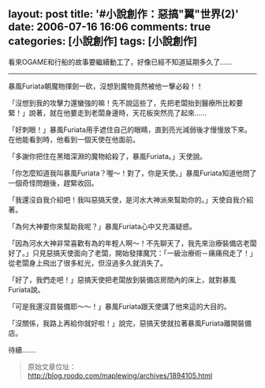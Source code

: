 layout: post
title: '#小說創作：惡搞"翼"世界(2)'
date: 2006-07-16 16:06
comments: true
categories: [小說創作]
tags: [小說創作]
---
看來OGAME和行船的故事要繼續動工了，好像已經不知道延期多久了......
- - -
暴風Furiata朝魔物揮劍一砍，沒想到魔物竟然被他一擊必殺！！

「沒想到我的攻擊力還蠻強的嘛！先不說這些了，先把老闆抬到醫療所比較要緊！」說著，就在他要走到老闆身邊時，天花板突然亮了起來......

「好刺眼！」暴風Furiata用手遮住自己的眼睛，直到亮光減弱後才慢慢放下來。在他能看到時，他看到一個天使在他面前。

「多謝你把住在黑暗深淵的魔物給殺了，暴風Furiata。」天使說。

「你怎麼知道我叫暴風Furiata？喔～！對了，你是天使。」暴風Furiata知道他問了一個奇怪問題後，趕緊收回。

「我還沒自我介紹吧！我叫惡搞天使，是河水大神派來幫助你的。」天使自我介紹著。

「為何大神要你來幫助我呢？」暴風Furiata心中又充滿疑惑。

「因為河水大神非常喜歡有為的年輕人啊～！不先聊天了，我先來治療裝備店老闆好了。」只見惡搞天使面向了老闆，開始發揮魔咒：「一級治療術－痛痛飛走了！」從老闆身上飛出了很多紅光，但沒過多久就消失了。

「好了，我們走吧！」惡搞天使把老闆放到裝備店房間內的床上，就對暴風Furiata說。

「可是我還沒買裝備耶～～！」暴風Furiata跟天使講了他來這的大目的。

「沒關係，我路上再給你就好啦！」說完，惡搞天使就拉著暴風Furiata離開裝備店。

待續.......

> 原始文章位址：http://blog.roodo.com/maplewing/archives/1894105.html